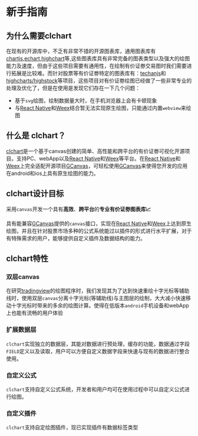 
# 新手指南

## 为什么需要clchart

在现有的开源库中，不乏有非常不错的开源图表库，通用图表库有[chartjs](https://github.com/chartjs/Chart.js),[echart](https://github.com/apache/incubator-echarts),[highchart](https://github.com/highcharts/highcharts)等,这些图表库具有非常完备的图表类型以及强大的绘图能力及速度，但由于这些项目需要有通用性，在绘制有价证劵交易图时我们需要进行拓展是比较难。而针对股票等有价证劵特定的图表库有：[techanjs](https://github.com/andredumas/techan.js)和[highcharts/highstock](https://github.com/highcharts/highcharts)等项目，这些项目对有价证劵绘图已经做了一些非常专业的处理及优化了，但是在使用是发现它们存在一下几个问题：

- 基于`svg`绘图，绘制数据量大时，在手机浏览器上会有卡顿现象
- 与[React Native](https://github.com/facebook/react-native)和[Weex](https://github.com/apache/incubator-weex)结合暂无法实现原生绘图，只能通过内置`webview`来绘图

## 什么是 clchart？

[clchart](https://github.com/seerline/clchart)是一个基于canvas创建的简单、高性能和跨平台的有价证劵可视化开源项目。支持PC、webApp以及[React Native](https://github.com/facebook/react-native)和[Weex](https://github.com/apache/incubator-weex)等平台。在[React Native](https://github.com/facebook/react-native)和[Weex](https://github.com/apache/incubator-weex)上完全适配开源项目[GCanvas](https://github.com/alibaba/GCanvas)，可轻松使用[GCanvas](https://github.com/alibaba/GCanvas)来使得您开发的应用在android和ios上具有原生绘图的能力。

## clchart设计目标

采用`canvas`开发一个具有**高效**、**跨平台**的**专业有价证劵图表库📈**

具有能兼容[GCanvas](https://github.com/alibaba/GCanvas)提供的`canvas`接口，实现在[React Native](https://github.com/facebook/react-native)和[Weex](https://github.com/apache/incubator-weex)上达到原生绘图，并且在针对股票市场多种的公式系统能过以插件的形式进行水平扩展，对于有特殊需求的用户，能够提供自定义插件及数据结构的能力。

## clchart特性

### 双层canvas

在研究[tradingview](https://tradingview.com)的绘图程序时，我们发现其为了达到快速重绘十字光标等辅助线时，使用双层`canvas`分离十字光标(等辅助线)与主图层的绘制，大大减小快速移动十字光标时带来的多余的绘图计算。使得在低版本`android`手机设备和webApp上也能有流畅的用户体验

### 扩展数据层

`clchart`实现独立的数据层，其能对数据进行预处理，缓存的功能，数据通过字段`FIELD`定义以及读取，用户可以方便自定义数据字段来快速与现有的数据进行整合使用。

### 自定义公式

`clchart`支持自定义公式系统，开发者和用户均可在使用过程中可以自定义公式进行绘图。

### 自定义插件

`clchart`支持自定绘图插件，现已实现插件有数据标签类型
